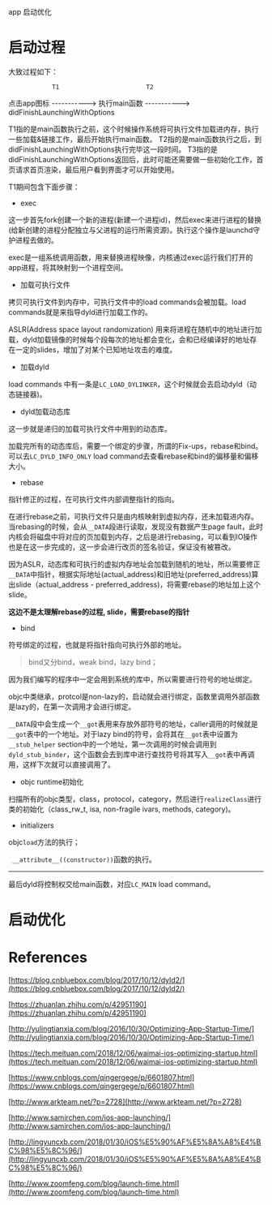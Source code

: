 
app 启动优化

# 启动过程

大致过程如下：

				T1                        T2
点击app图标 -----------> 执行main函数 -----------> didFinishLaunchingWithOptions

T1指的是main函数执行之前，这个时候操作系统将可执行文件加载进内存，执行一些加载&链接工作，最后开始执行main函数。
T2指的是main函数执行之后，到didFinishLaunchingWithOptions执行完毕这一段时间。
T3指的是didFinishLaunchingWithOptions返回后，此时可能还需要做一些初始化工作，首页请求首页渲染，最后用户看到界面才可以开始使用。

T1期间包含下面步骤：

- exec

这一步首先fork创建一个新的进程(新建一个进程id)，然后exec来进行进程的替换(给新创建的进程分配独立与父进程的运行所需资源)。执行这个操作是launchd守护进程去做的。

exec是一组系统调用函数，用来替换进程映像，内核通过exec运行我们打开的app进程，将其映射到一个进程空间。

- 加载可执行文件

拷贝可执行文件到内存中，可执行文件中的load commands会被加载。load commands就是来指导dyld进行加载工作的。

ASLR(Address space layout randomization) 用来将进程在随机中的地址进行加载，dyld加载镜像的时候每个段每次的地址都会变化，会和已经编译好的地址存在一定的slides，增加了对某个已知地址攻击的难度。 

- 加载dyld

load commands 中有一条是`LC_LOAD_DYLINKER`，这个时候就会去启动dyld（动态链接器)。

- dyld加载动态库

这一步就是递归的加载可执行文件中用到的动态库。

加载完所有的动态库后，需要一个绑定的步骤，所谓的Fix-ups，rebase和bind。可以去`LC_DYLD_INFO_ONLY` load command去查看rebase和bind的偏移量和偏移大小。

- rebase

指针修正的过程，在可执行文件内部调整指针的指向。

在进行rebase之前，可执行文件只是由内核映射到虚拟内存，还未加载进内存。当rebasing的时候，会从`__DATA`段进行读取，发现没有数据产生page fault，此时内核会将磁盘中将对应的页加载到内存，之后是进行rebasing，可以看到IO操作也是在这一步完成的，这一步会进行改页的签名验证，保证没有被篡改。

因为ASLR，动态库和可执行的虚拟内存地址会加载到随机的地址，所以需要修正`__DATA`中指针，根据实际地址(actual_address)和旧地址(preferred_address)算出slide（actual_address - preferred_address)，将需要rebase的地址加上这个slide。

**这边不是太理解rebase的过程, slide，需要rebase的指针**

- bind

符号绑定的过程，也就是将指针指向可执行外部的地址。

> bind又分bind，weak bind，lazy bind；

因为我们编写的程序中一定会用到系统的库中，所以需要进行符号的地址绑定。

objc中类继承，protcol是non-lazy的，启动就会进行绑定，函数里调用外部函数是lazy的，在第一次调用才会进行绑定。

`__DATA`段中会生成一个`__got`表用来存放外部符号的地址，caller调用的时候就是`__got`表中的一个地址。对于lazy bind的符号，会将其在`__got`表中设置为`__stub_helper` section中的一个地址，第一次调用的时候会调用到`dyld_stub_binder`，这个函数会去到库中进行查找符号将其写入`__got`表中再调用，这样下次就可以直接调用了。

- objc runtime初始化

扫描所有的objc类型，class，protocol，category，然后进行`realizeClass`进行类的初始化（class_rw_t, isa, non-fragile ivars, methods, category)。

- initializers

objc`load`方法的执行；

` __attribute__((constructor))`函数的执行。

---

最后dyld将控制权交给main函数，对应`LC_MAIN` load command。

# 启动优化


# References

[https://blog.cnbluebox.com/blog/2017/10/12/dyld2/](https://blog.cnbluebox.com/blog/2017/10/12/dyld2/)

[https://zhuanlan.zhihu.com/p/42951190](https://zhuanlan.zhihu.com/p/42951190)

[http://yulingtianxia.com/blog/2016/10/30/Optimizing-App-Startup-Time/](http://yulingtianxia.com/blog/2016/10/30/Optimizing-App-Startup-Time/)

[https://tech.meituan.com/2018/12/06/waimai-ios-optimizing-startup.html](https://tech.meituan.com/2018/12/06/waimai-ios-optimizing-startup.html)

[https://www.cnblogs.com/qingergege/p/6601807.html](https://www.cnblogs.com/qingergege/p/6601807.html)

[http://www.arkteam.net/?p=2728](http://www.arkteam.net/?p=2728)

[http://www.samirchen.com/ios-app-launching/](http://www.samirchen.com/ios-app-launching/)

[http://lingyuncxb.com/2018/01/30/iOS%E5%90%AF%E5%8A%A8%E4%BC%98%E5%8C%96/](http://lingyuncxb.com/2018/01/30/iOS%E5%90%AF%E5%8A%A8%E4%BC%98%E5%8C%96/)

[http://www.zoomfeng.com/blog/launch-time.html](http://www.zoomfeng.com/blog/launch-time.html)
